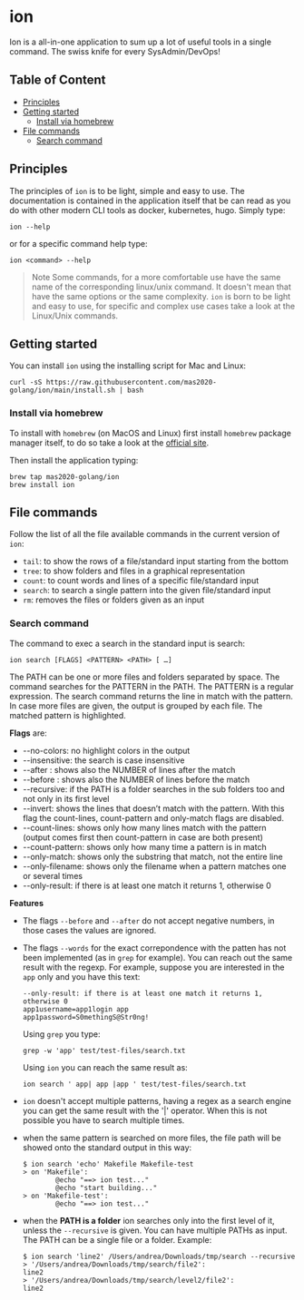 # ion <!-- omit in toc -->
Ion is a all-in-one application to sum up a lot of useful tools in a single command. The swiss knife for every SysAdmin/DevOps!

## Table of Content <!-- omit in toc -->
- [Principles](#principles)
- [Getting started](#getting-started)
  - [Install via homebrew](#install-via-homebrew)
- [File commands](#file-commands)
  - [Search command](#search-command)

## Principles

The principles of `ion` is to be light, simple and easy to use. The documentation is contained in the application itself
that be can read as you do with other modern CLI tools as docker, kubernetes, hugo. Simply type:

```shell
ion --help
```

or for a specific command help type:

```shell
ion <command> --help
```

> Note
Some commands, for a more comfortable use have the same name of the corresponding linux/unix command. It doesn't mean that have
the same options or the same complexity. `ion` is born to be light and easy to use, for specific and complex use cases take a look at the
Linux/Unix commands.

## Getting started

You can install `ion` using the installing script for Mac and Linux:

```shell
curl -sS https://raw.githubusercontent.com/mas2020-golang/ion/main/install.sh | bash
```

### Install via homebrew

To install with `homebrew` (on MacOS and Linux) first install `homebrew` package manager itself, to do so take a look
at the [official site](https://brew.sh/).

Then install the application typing:
```shell
brew tap mas2020-golang/ion
brew install ion
```

## File commands

Follow the list of all the file available commands in the current version of `ion`:
- `tail`: to show the rows of a file/standard input starting from the bottom
- `tree`: to show folders and files in a graphical representation
- `count`: to count words and lines of a specific file/standard input
- `search`: to search a single pattern into the given file/standard input
- `rm`: removes the files or folders given as an input

### Search command
The command to exec a search in the standard input is search:

```shell
ion search [FLAGS] <PATTERN> <PATH> [ …]
```

The PATH can be one or more files and folders separated by space.
The command searches for the PATTERN in the PATH. The PATTERN is a regular expression.
The search command returns the line in match with the pattern. In case more files are given, the output is grouped by each file. The matched pattern is highlighted.

**Flags** are:
- --no-colors: no highlight colors in the output
- --insensitive: the search is case insensitive
- --after <NUMBER>: shows also the NUMBER of lines after the match
- --before <NUMBER>: shows also the NUMBER of lines before the match 
- --recursive: if the PATH is a folder searches in the sub folders too and not only in its first level
- --invert: shows the lines that doesn’t match with the pattern. With this flag the count-lines, count-pattern and only-match flags are disabled.
- --count-lines: shows only how many lines match with the pattern (output comes first then count-pattern in case are both present)
- --count-pattern: shows only how many time a pattern is in match
- --only-match: shows only the substring that match, not the entire line
- --only-filename: shows only the filename when a pattern matches one or several times
- --only-result: if there is at least one match it returns 1, otherwise 0

**Features**

- The flags `--before` and `--after` do not accept negative numbers, in those cases the values are ignored.

- The flags `--words` for the exact correpondence with the patten has not been implemented (as in `grep` for example). You
can reach out the same result with the regexp. For example, suppose you are interested in the `app` only and you have this
text:

  ```shell
  --only-result: if there is at least one match it returns 1, otherwise 0
  app1username=app1login app
  app1password=S0methingS@Str0ng!
  ```

  Using `grep` you type:

  ```shell
  grep -w 'app' test/test-files/search.txt
  ```

  Using `ion` you can reach the same result as:

  ```shell
  ion search ' app| app |app ' test/test-files/search.txt
  ```

- `ion` doesn't accept multiple patterns, having a regex as a search engine you can get the same result with the '|' operator. When this is not possible you have to search multiple times.
- when the same pattern is searched on more files, the file path will be showed onto the standard output in this way:

  ```shell
  $ ion search 'echo' Makefile Makefile-test
  > on 'Makefile':
          @echo "==> ion test..."
          @echo "start building..."
  > on 'Makefile-test':
          @echo "==> ion test..."
  ```

- when the **PATH is a folder** ion searches only into the first level of it, unless the `--recursive` is given. You can have multiple PATHs as input. The PATH can be a single file or a folder. Example:

  ```shell
  $ ion search 'line2' /Users/andrea/Downloads/tmp/search --recursive
  > '/Users/andrea/Downloads/tmp/search/file2':
  line2
  > '/Users/andrea/Downloads/tmp/search/level2/file2':
  line2
  ```
